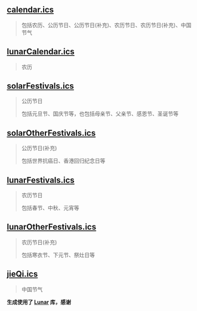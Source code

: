 ## [calendar.ics](https://raw.githubusercontent.com/uclort/calendar/main/calendar.ics)

> 包括农历、公历节日、公历节日(补充)、农历节日、农历节日(补充)、中国节气

## [lunarCalendar.ics](https://raw.githubusercontent.com/uclort/calendar/main/lunarCalendar.ics)

> 农历

## [solarFestivals.ics](https://raw.githubusercontent.com/uclort/calendar/main/solarFestivals.ics)

> 公历节日
>
> 包括元旦节、国庆节等，也包括母亲节、父亲节、感恩节、圣诞节等

## [solarOtherFestivals.ics](https://raw.githubusercontent.com/uclort/calendar/main/solarOtherFestivals.ics)

> 公历节日(补充)
>
> 包括世界抗癌日、香港回归纪念日等

## [lunarFestivals.ics](https://raw.githubusercontent.com/uclort/calendar/main/lunarFestivals.ics)

> 农历节日
>
> 包括春节、中秋、元宵等

## [lunarOtherFestivals.ics](https://raw.githubusercontent.com/uclort/calendar/main/lunarOtherFestivals.ics)

> 农历节日(补充)
>
> 包括寒衣节、下元节、祭灶日等

## [jieQi.ics](https://raw.githubusercontent.com/uclort/calendar/main/jieQi.ics)

> 中国节气



**生成使用了 [Lunar](http://6tail.cn/calendar/api.html) 库，感谢**
